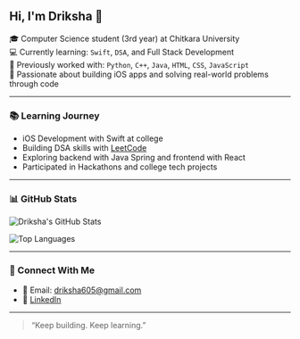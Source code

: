 ## Hi, I'm Driksha 👋

🎓 Computer Science student (3rd year) at Chitkara University  
💻 Currently learning: `Swift`, `DSA`, and Full Stack Development  
🌱 Previously worked with: `Python`, `C++`, `Java`, `HTML`, `CSS`, `JavaScript`  
📱 Passionate about building iOS apps and solving real-world problems through code  

---

### 📚 Learning Journey

- iOS Development with Swift at college  
- Building DSA skills with [LeetCode](https://leetcode.com/)  
- Exploring backend with Java Spring and frontend with React  
- Participated in Hackathons and college tech projects  

---

### 📊 GitHub Stats

![Driksha's GitHub Stats](https://github-readme-stats.vercel.app/api?username=drikshathakur786&show_icons=true&theme=default&hide_title=false&hide_rank=false)

![Top Languages](https://github-readme-stats.vercel.app/api/top-langs/?username=drikshathakur786&layout=compact&theme=default)

---

### 🔗 Connect With Me

- 📧 Email: driksha605@gmail.com  
- 💼 [LinkedIn](www.linkedin.com/in/driksha-thakur-487120300)

---

> “Keep building. Keep learning.”
